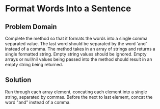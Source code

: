 # Format Words Into a Sentence

## Problem Domain
Complete the method so that it formats the words into a single comma separated value. The last word should be separated by the word 'and' instead of a comma. The method takes in an array of strings and returns a single formatted string. Empty string values should be ignored. Empty arrays or null/nil values being passed into the method should result in an empty string being returned.

## Solution
Run through each array element, concating each element into a single string, separated by commas. Before the next to last element, concat the word "and" instead of a comma.